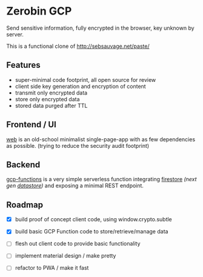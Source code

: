 # Zerobin GCP

Send sensitive information, fully encrypted in the browser, key unknown by server.

This is a functional clone of http://sebsauvage.net/paste/

## Features

* super-minimal code footprint, all open source for review
* client side key generation and encryption of content
* transmit only encrypted data
* store only encrypted data
* stored data purged after TTL

## Frontend / UI

[web](./web) is an old-school minimalist single-page-app with as few dependencies as possible. (trying to reduce the security audit footprint)

## Backend

[gcp-functions](./gcp-functions) is a very simple serverless function integrating
[firestore](https://cloud.google.com/firestore/)
*(next gen [datastore](https://cloud.google.com/datastore/))*
and exposing a minimal REST endpoint.

## Roadmap

- [x] build proof of concept client code, using window.crypto.subtle
- [x] build basic GCP Function code to store/retrieve/manage data
- [ ] flesh out client code to provide basic functionality
- [ ] implement material design / make pretty
- [ ] refactor to PWA / make it fast



